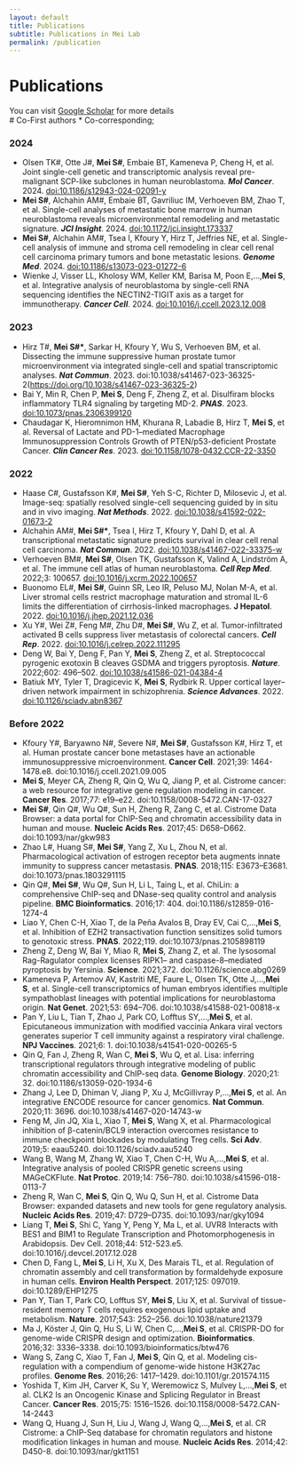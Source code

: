 ```yaml
---
layout: default
title: Publications
subtitle: Publications in Mei Lab
permalink: /publication
---
```


# Publications

You can visit [Google Scholar](https://scholar.google.com/citations?user=MntNsM8AAAAJ&hl=en) for more details<br>
\# Co-First authors * Co-corresponding;

### 2024

- Olsen TK#, Otte J#, **Mei S#**, Embaie BT, Kameneva P, Cheng H, et al. Joint single-cell genetic and transcriptomic analysis reveal pre-malignant SCP-like subclones in human neuroblastoma. **_Mol Cancer_**. 2024. [doi:10.1186/s12943-024-02091-y](https://doi.org/10.1186/s12943-024-02091-y)
- **Mei S#**, Alchahin AM#, Embaie BT, Gavriliuc IM, Verhoeven BM, Zhao T, et al. Single-cell analyses of metastatic bone marrow in human neuroblastoma reveals microenvironmental remodeling and metastatic signature. **_JCI Insight_**. 2024. [doi:10.1172/jci.insight.173337](https://doi.org/10.1172/jci.insight.173337)
- **Mei S#**, Alchahin AM#, Tsea I, Kfoury Y, Hirz T, Jeffries NE, et al. Single-cell analysis of immune and stroma cell remodeling in clear cell renal cell carcinoma primary tumors and bone metastatic lesions. **_Genome Med_**. 2024. [doi:10.1186/s13073-023-01272-6](https://doi.org/10.1186/s13073-023-01272-6)
- Wienke J, Visser LL, Kholosy WM, Keller KM, Barisa M, Poon E,...,**Mei S**, et al. Integrative analysis of neuroblastoma by single-cell RNA sequencing identifies the NECTIN2-TIGIT axis as a target for immunotherapy. **_Cancer Cell_**. 2024. [doi:10.1016/j.ccell.2023.12.008](https://doi.org/10.1016/j.ccell.2023.12.008)

### 2023
  
- Hirz T#, **Mei S#\***, Sarkar H, Kfoury Y, Wu S, Verhoeven BM, et al. Dissecting the immune suppressive human prostate tumor microenvironment via integrated single-cell and spatial transcriptomic analyses. **_Nat Commun_**. 2023. doi:10.1038/s41467-023-36325-2(https://doi.org/10.1038/s41467-023-36325-2)
- Bai Y, Min R, Chen P, **Mei S**, Deng F, Zheng Z, et al. Disulfiram blocks inflammatory TLR4 signaling by targeting MD-2. **_PNAS_**. 2023. [doi:10.1073/pnas.2306399120](https://doi.org/10.1073/pnas.2306399120)
- Chaudagar K, Hieromnimon HM, Khurana R, Labadie B, Hirz T, **Mei S**, et al. Reversal of Lactate and PD-1–mediated Macrophage Immunosuppression Controls Growth of PTEN/p53-deficient Prostate Cancer. **_Clin Cancer Res_**. 2023. [doi:10.1158/1078-0432.CCR-22-3350](https://doi.org/10.1158/1078-0432.CCR-22-3350)

### 2022

- Haase C#, Gustafsson K#, **Mei S#**, Yeh S-C, Richter D, Milosevic J, et al. Image-seq: spatially resolved single-cell sequencing guided by in situ and in vivo imaging. **_Nat Methods_**. 2022. [doi:10.1038/s41592-022-01673-2](https://doi.org/10.1038/s41592-022-01673-2)
- Alchahin AM#, **Mei S#\***, Tsea I, Hirz T, Kfoury Y, Dahl D, et al. A transcriptional metastatic signature predicts survival in clear cell renal cell carcinoma. **_Nat Commun_**. 2022. [doi:10.1038/s41467-022-33375-w](https://doi.org/10.1038/s41467-022-33375-w)
- Verhoeven BM#, **Mei S#**, Olsen TK, Gustafsson K, Valind A, Lindström A, et al. The immune cell atlas of human neuroblastoma. **_Cell Rep Med_**. 2022;3: 100657. [doi:10.1016/j.xcrm.2022.100657](https://doi.org/10.1016/j.xcrm.2022.100657)
- Buonomo EL#, **Mei S#**, Guinn SR, Leo IR, Peluso MJ, Nolan M-A, et al. Liver stromal cells restrict macrophage maturation and stromal IL-6 limits the differentiation of cirrhosis-linked macrophages. **J Hepatol**. 2022. [doi:10.1016/j.jhep.2021.12.036](https://doi.org/10.1016/j.jhep.2021.12.036)
- Xu Y#, Wei Z#, Feng M#, Zhu D#, **Mei S#**, Wu Z, et al. Tumor-infiltrated activated B cells suppress liver metastasis of colorectal cancers. **_Cell Rep_**. 2022. [doi:10.1016/j.celrep.2022.111295](https://doi.org/10.1016/j.celrep.2022.111295)
- Deng W, Bai Y, Deng F, Pan Y, **Mei S**, Zheng Z, et al. Streptococcal pyrogenic exotoxin B cleaves GSDMA and triggers pyroptosis. **_Nature_**. 2022;602: 496–502. [doi:10.1038/s41586-021-04384-4](https://doi.org/10.1038/s41586-021-04384-4)
- Batiuk MY, Tyler T, Dragicevic K, **Mei S**, Rydbirk R. Upper cortical layer–driven network impairment in schizophrenia. **_Science Advances_**. 2022. [doi:10.1126/sciadv.abn8367](https://doi.org/10.1126/sciadv.abn8367) 

### Before 2022
- Kfoury Y#, Baryawno N#, Severe N#, **Mei S#**, Gustafsson K#, Hirz T, et al. Human prostate cancer bone metastases have an actionable immunosuppressive microenvironment. **Cancer Cell**. 2021;39: 1464-1478.e8. doi:10.1016/j.ccell.2021.09.005
- **Mei S**, Meyer CA, Zheng R, Qin Q, Wu Q, Jiang P, et al. Cistrome cancer: a web resource for integrative gene regulation modeling in cancer. **Cancer Res**. 2017;77: e19–e22. doi:10.1158/0008-5472.CAN-17-0327
- **Mei S#**, Qin Q#, Wu Q#, Sun H, Zheng R, Zang C, et al. Cistrome Data Browser: a data portal for ChIP-Seq and chromatin accessibility data in human and mouse. **Nucleic Acids Res**. 2017;45: D658–D662. doi:10.1093/nar/gkw983 
- Zhao L#, Huang S#, **Mei S#**, Yang Z, Xu L, Zhou N, et al. Pharmacological activation of estrogen receptor beta augments innate immunity to suppress cancer metastasis. **PNAS**. 2018;115: E3673–E3681. doi:10.1073/pnas.1803291115
- Qin Q#, **Mei S#**, Wu Q#, Sun H, Li L, Taing L, et al. ChiLin: a comprehensive ChIP-seq and DNase-seq quality control and analysis pipeline. **BMC Bioinformatics**. 2016;17: 404. doi:10.1186/s12859-016-1274-4
- Liao Y, Chen C-H, Xiao T, de la Peña Avalos B, Dray EV, Cai C,...,**Mei S**, et al. Inhibition of EZH2 transactivation function sensitizes solid tumors to genotoxic stress. **PNAS**. 2022;119. doi:10.1073/pnas.2105898119
- Zheng Z, Deng W, Bai Y, Miao R, **Mei S**, Zhang Z, et al. The lysosomal Rag-Ragulator complex licenses RIPK1– and caspase-8–mediated pyroptosis by Yersinia. **Science**. 2021;372. doi:10.1126/science.abg0269
- Kameneva P, Artemov AV, Kastriti ME, Faure L, Olsen TK, Otte J,...,**Mei S**, et al. Single-cell transcriptomics of human embryos identifies multiple sympathoblast lineages with potential implications for neuroblastoma origin. **Nat Genet**. 2021;53: 694–706. doi:10.1038/s41588-021-00818-x
- Pan Y, Liu L, Tian T, Zhao J, Park CO, Lofftus SY,...,**Mei S**, et al. Epicutaneous immunization with modified vaccinia Ankara viral vectors generates superior T cell immunity against a respiratory viral challenge. **NPJ Vaccines**. 2021;6: 1. doi:10.1038/s41541-020-00265-5
- Qin Q, Fan J, Zheng R, Wan C, **Mei S**, Wu Q, et al. Lisa: inferring transcriptional regulators through integrative modeling of public chromatin accessibility and ChIP-seq data. **Genome Biology**. 2020;21: 32. doi:10.1186/s13059-020-1934-6
- Zhang J, Lee D, Dhiman V, Jiang P, Xu J, McGillivray P,...,**Mei S**, et al. An integrative ENCODE resource for cancer genomics. **Nat Commun**. 2020;11: 3696. doi:10.1038/s41467-020-14743-w
- Feng M, Jin JQ, Xia L, Xiao T, **Mei S**, Wang X, et al. Pharmacological inhibition of β-catenin/BCL9 interaction overcomes resistance to immune checkpoint blockades by modulating Treg cells. **Sci Adv**. 2019;5: eaau5240. doi:10.1126/sciadv.aau5240
- Wang B, Wang M, Zhang W, Xiao T, Chen C-H, Wu A,...,**Mei S**, et al. Integrative analysis of pooled CRISPR genetic screens using MAGeCKFlute. **Nat Protoc**. 2019;14: 756–780. doi:10.1038/s41596-018-0113-7
- Zheng R, Wan C, **Mei S**, Qin Q, Wu Q, Sun H, et al. Cistrome Data Browser: expanded datasets and new tools for gene regulatory analysis. **Nucleic Acids Res**. 2019;47: D729–D735. doi:10.1093/nar/gky1094
- Liang T, **Mei S**, Shi C, Yang Y, Peng Y, Ma L, et al. UVR8 Interacts with BES1 and BIM1 to Regulate Transcription and Photomorphogenesis in Arabidopsis. Dev Cell. 2018;44: 512-523.e5. doi:10.1016/j.devcel.2017.12.028
- Chen D, Fang L, **Mei S**, Li H, Xu X, Des Marais TL, et al. Regulation of chromatin assembly and cell transformation by formaldehyde exposure in human cells. **Environ Health Perspect**. 2017;125: 097019. doi:10.1289/EHP1275
- Pan Y, Tian T, Park CO, Lofftus SY, **Mei S**, Liu X, et al. Survival of tissue-resident memory T cells requires exogenous lipid uptake and metabolism. **Nature**. 2017;543: 252–256. doi:10.1038/nature21379
- Ma J, Köster J, Qin Q, Hu S, Li W, Chen C,...,**Mei S**, et al. CRISPR-DO for genome-wide CRISPR design and optimization. **Bioinformatics**. 2016;32: 3336–3338. doi:10.1093/bioinformatics/btw476
- Wang S, Zang C, Xiao T, Fan J, **Mei S**, Qin Q, et al. Modeling cis-regulation with a compendium of genome-wide histone H3K27ac profiles. **Genome Res**. 2016;26: 1417–1429. doi:10.1101/gr.201574.115
- Yoshida T, Kim JH, Carver K, Su Y, Weremowicz S, Mulvey L,...,**Mei S**, et al. CLK2 Is an Oncogenic Kinase and Splicing Regulator in Breast Cancer. **Cancer Res**. 2015;75: 1516–1526. doi:10.1158/0008-5472.CAN-14-2443
- Wang Q, Huang J, Sun H, Liu J, Wang J, Wang Q,...,**Mei S**, et al. CR Cistrome: a ChIP-Seq database for chromatin regulators and histone modification linkages in human and mouse. **Nucleic Acids Res**. 2014;42: D450-8. doi:10.1093/nar/gkt1151





